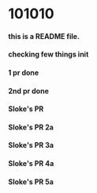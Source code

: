 # 101010
#### this is a README file.
#### checking few things init
#### 1 pr done
#### 2nd pr done
#### Sloke's PR
#### Sloke's PR 2a
#### Sloke's PR 3a
#### Sloke's PR 4a
#### Sloke's PR 5a

